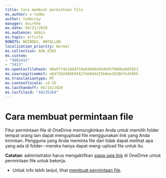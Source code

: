 ```yaml
---
title: Cara membuat permintaan file
ms.author: v-todmc
author: todmccoy
manager: mnirkhe
ms.date: 04/21/2020
ms.audience: Admin
ms.topic: article
ROBOTS: NOINDEX, NOFOLLOW
localization_priority: Normal
ms.collection: Adm_O365
ms.custom:
- "9001432"
- "3413"
ms.openlocfilehash: 68e9774e188df3da83848e03de93f98d6a9df851
ms.sourcegitcommit: e6d73d240669342fde9d4d25b0ee2838b7e43965
ms.translationtype: MT
ms.contentlocale: id-ID
ms.lasthandoff: 05/14/2020
ms.locfileid: "44235264"
---
```

# <a name="how-to-create-a-file-request"></a>Cara membuat permintaan file

Fitur permintaan file di OneDrive memungkinkan Anda untuk memilih folder tempat orang lain dapat mengupload file menggunakan link yang Anda kirimkan. Pengguna yang Anda meminta file dari tidak dapat melihat apa yang ada di folder--mereka hanya dapat meng-upload file untuk itu.

**Catatan**: administrator harus mengaktifkan [siapa saja link](https://docs.microsoft.com/sharepoint/turn-external-sharing-on-or-off) di OneDrive untuk permintaan file untuk bekerja.

- Untuk info lebih lanjut, lihat [membuat permintaan file](https://support.office.com/article/create-a-file-request-f54aa7f8-2589-4421-b351-d415fc3b83af).
